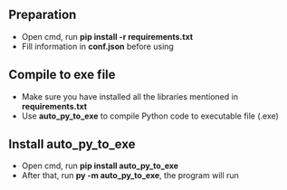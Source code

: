 ## Preparation
- Open cmd, run **pip install -r requirements.txt**
- Fill information in **conf.json** before using

## Compile to exe file
- Make sure you have installed all the libraries mentioned in **requirements.txt**
- Use **auto_py_to_exe** to compile Python code to executable file (.exe)

## Install auto_py_to_exe
- Open cmd, run **pip install auto_py_to_exe**
- After that, run **py -m auto_py_to_exe**, the program will run
